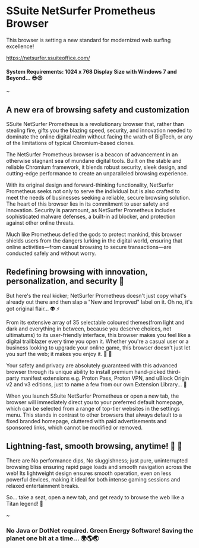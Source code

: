 # SSuite NetSurfer Prometheus Browser
This browser is setting a new standard for modernized web surfing excellence!

https://netsurfer.ssuiteoffice.com/

#### System Requirements: 1024 x 768 Display Size with Windows 7 and Beyond... 😎😍

~

## A new era of browsing safety and customization

SSuite NetSurfer Prometheus is a revolutionary browser that, rather than stealing fire, gifts you the blazing speed, security, and innovation needed to dominate the online digital realm without facing the wrath of BigTech, or any of the limitations of typical Chromium-based clones.

The NetSurfer Prometheus browser is a beacon of advancement in an otherwise stagnant sea of mundane digital tools. Built on the stable and reliable Chromium framework, it blends robust security, sleek design, and cutting-edge performance to create an unparalleled browsing experience.

With its original design and forward-thinking functionality, NetSurfer Prometheus seeks not only to serve the individual but is also crafted to meet the needs of businesses seeking a reliable, secure browsing solution. The heart of this browser lies in its commitment to user safety and innovation. Security is paramount, as NetSurfer Prometheus includes sophisticated malware defenses, a built-in ad blocker, and protection against other online threats.

Much like Prometheus defied the gods to protect mankind, this browser shields users from the dangers lurking in the digital world, ensuring that online activities—from casual browsing to secure transactions—are conducted safely and without worry.

## Redefining browsing with innovation, personalization, and security 🔐

But here's the real kicker; NetSurfer Prometheus doesn't just copy what's already out there and then slap a "New and Improved" label on it. Oh no, it's got original flair... 👽 ⚡

From its extensive array of 35 selectable coloured themes(from light and dark and everything in between, because you deserve choices, not ultimatums) to its user-friendly interface, this browser makes you feel like a digital trailblazer every time you open it. Whether you're a casual user or a business looking to upgrade your online game, this browser doesn't just let you surf the web; it makes you enjoy it. 🥳 🤗

Your safety and privacy are absolutely guaranteed with this advanced browser through its unique ability to install premium hand-picked third-party manifest extensions e.g. Proton Pass, Proton VPN, and uBlock Origin v2 and v3 editions, just to name a few from our own Extension Library... 🧩

When you launch SSuite NetSurfer Prometheus or open a new tab, the browser will immediately direct you to your preferred default homepage, which can be selected from a range of top-tier websites in the settings menu. This stands in contrast to other browsers that always default to a fixed branded homepage, cluttered with paid advertisements and sponsored links, which cannot be modified or removed.

## Lightning-fast, smooth browsing, anytime! 💨 🚀

There are No performance dips, No sluggishness; just pure, uninterrupted browsing bliss ensuring rapid page loads and smooth navigation across the web! Its lightweight design ensures smooth operation, even on less powerful devices, making it ideal for both intense gaming sessions and relaxed entertainment breaks.

So... take a seat, open a new tab, and get ready to browse the web like a Titan legend! 👑

~

### No Java or DotNet required. Green Energy Software! Saving the planet one bit at a time... 🌍🌎🌏
